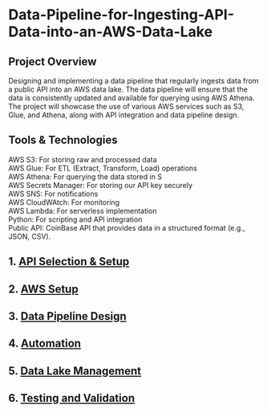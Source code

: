 # Data-Pipeline-for-Ingesting-API-Data-into-an-AWS-Data-Lake

## Project Overview
Designing and implementing a data pipeline that regularly ingests data from a public API into an AWS data lake. The data pipeline will ensure that the data is consistently updated and available for querying using AWS Athena. The project will showcase the use of various AWS services such as S3, Glue, and Athena, along with API integration and data pipeline design.



## Tools & Technologies
AWS S3: For storing raw and processed data<br>
AWS Glue: For ETL (Extract, Transform, Load) operations<br>
AWS Athena: For querying the data stored in S<br>
AWS Secrets Manager: For storing our API key securely<br>
AWS SNS: For notifications<br>
AWS CloudWAtch: For monitoring<br>
AWS Lambda: For serverless implementation<br>
Python: For scripting and API integration<br>
Public API: CoinBase API that provides data in a structured format (e.g., JSON, CSV).


## 1. [API Selection \& Setup](API%20Selection%20and%20Setup/README.md)

## 2. [AWS Setup](AWS%20Setup/README.md)

## 3. [Data Pipeline Design](Data%20Pipeline%20Design/README.md)

## 4. [Automation](Automation/README.md)

## 5. [Data Lake Management](Data%20Lake%20Management/README.md)

## 6. [Testing and Validation](Testing%20and%20Validation/README.md)
